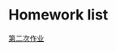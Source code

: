 # Homework list
[第二次作业](https://github.com/Steve-42/compuational_physics_N2014301020077/blob/master/homework2.md)
